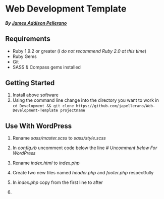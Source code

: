 Web Development Template
========================
##### By [James Addison Pellerano](http://jamespellerano.com/)

Requirements
------------

* Ruby 1.9.2 or greater (*I do not recommend Ruby 2.0 at this time*)
* Ruby Gems
* Git
* SASS & Compass gems installed

Getting Started 
----------------

1. Install above software
2. Using the command line change into the directory you want to work in
  `cd Development && git clone https://github.com/japellerano/Web-Development-Template projectname` 


Use With WordPress
------------------

1. Rename *sass/master.scss* to *sass/style.scss*
2. In *config.rb* uncomment code below the line *# Uncomment below For WordPress*
3. Rename *index.html* to *index.php*
4. Create two new files named *header.php* and *footer.php* respectfully
5. In *index.php* copy from the first line to after
    
    <div id="wrapper">
    
6.